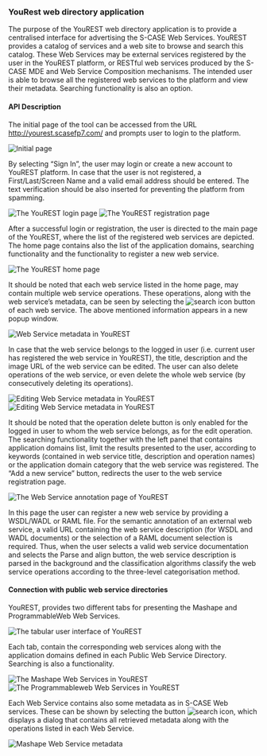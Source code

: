 ### YouRest web directory application

The purpose of the YouREST web directory application is to provide a centralised interface for advertising the S-CASE Web Services. YouREST provides a catalog of services and a web site to browse and search this catalog. These Web Services may be external services registered by the user in the YouREST platform, or RESTful web services produced by the S-CASE MDE and Web Service Composition mechanisms. The intended user is able to browse all the registered web services to the platform and view their metadata. Searching functionality is also an option.

#### API Description

The initial page of the tool can be accessed from the URL http://yourest.scasefp7.com/ and prompts user to login to the platform.


![Initial page](yourest_images/initial.png)


By selecting “Sign In”, the user may login or create a new account to YouREST platform. In case that the user is not registered, a First/Last/Screen Name and a valid email address should be entered. The text verification should be also inserted for preventing the platform from spamming.


![The YouREST login page](yourest_images/login.png) 
![The YouREST registration page](yourest_images/registration.png) 


After a successful login or registration, the user is directed to the main page of the YouREST, where the list of the registered web services are depicted. The home page contains also the list of the application domains, searching functionality and the functionality to register a new web service.

 
![The YouREST home page](yourest_images/home.png) 


It should be noted that each web service listed in the home page, may contain multiple web service operations. These operations, along with the web service’s metadata, can be seen by selecting the ![search icon](yourest_images/search.png) button of each web service. The above mentioned information appears in a new popup window.

 
![Web Service metadata in YouREST](yourest_images/metadata.png)  


In case that the web service belongs to the logged in user (i.e. current user has registered the web service in YouREST), the title, description and the image URL of the web service can be edited. The user can also delete operations of the web service, or even delete the whole web service (by consecutively deleting its operations).


![Editing Web Service metadata in YouREST](yourest_images/editMetadata1.png)	 
![Editing Web Service metadata in YouREST](yourest_images/editMetadata2.png) 


It should be noted that the operation delete button is only enabled for the logged in user to whom the web service belongs, as for the edit operation. The searching functionality together with the left panel that contains application domains list, limit the results presented to the user, according to keywords (contained in web service title, description and operation names) or the application domain category that the web service was registered. The “Add a new service” button, redirects the user to the web service registration page.

 
![The Web Service annotation page of YouREST](yourest_images/annotation.png)  


In this page the user can register a new web service by providing a WSDL/WADL or RAML file. For the semantic annotation of an external web service, a valid URL containing the web service description (for WSDL and WADL documents) or the selection of a RAML document selection is required. Thus, when the user selects a valid web service documentation and selects the Parse and align button, the web service description is parsed in the background and the classification algorithms classify the web service operations according to the three-level categorisation method.

#### Connection with public web service directories

YouREST, provides two different tabs for presenting the Mashape and ProgrammableWeb Web Services.
 
![The tabular user interface of YouREST](yourest_images/tabularInterface.png)

Each tab, contain the corresponding web services along with the application domains defined in each Public Web Service Directory. Searching is also a functionality.

![The Mashape Web Services in YouREST](yourest_images/mashape.png) 
![The Programmableweb Web Services in YouREST](yourest_images/programmableWeb.png) 
 
 
Each Web Service contains also some metadata as in S-CASE Web services. These can be shown by selecting the button ![search icon](yourest_images/search.png), which displays a dialog that contains all retrieved metadata along with the operations listed in each Web Service.

![Mashape Web Service metadata](yourest_images/mashapeWebService.png)  


